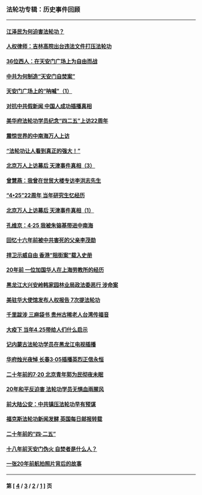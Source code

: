 ### 法轮功专辑：历史事件回顾
---
#### [江泽民为何迫害法轮功？](../../pages/nf5793/n13876324.md?03290430) 
#### [人权律师：吉林高院出台违法文件打压法轮功](../../pages/nf5793/n13825665.md?03290430) 
#### [36位西人：在天安门广场上为自由而战](../../pages/nf5793/n13390029.md?03290430) 
#### [中共为何制造“天安门自焚案”](../../pages/nf5793/n13183270.md?03290430) 
#### [天安门广场上的“呐喊”（1）](../../pages/nf5793/n13105277.md?03290430) 
#### [对抗中共假新闻 中国人成功插播真相](../../pages/nf5793/n12910618.md?03290430) 
#### [美华府法轮功学员纪念“四二五”上访22周年](../../pages/nf5793/n12904445.md?03290430) 
#### [震惊世界的中南海万人上访](../../pages/nf5793/n12903976.md?03290430) 
#### [“法轮功让人看到真正的强大！”](../../pages/nf5793/n12903195.md?03290430) 
#### [北京万人上访幕后 天津事件真相（3）](../../pages/nf5793/n12902807.md?03290430) 
#### [曾慧燕：我曾在世贸大楼专访李洪志先生](../../pages/nf5793/n12898729.md?03290430) 
#### [“4•25”22周年 当年研究生忆经历](../../pages/nf5793/n12894152.md?03290430) 
#### [北京万人上访幕后 天津事件真相（1）](../../pages/nf5793/n12885174.md?03290430) 
#### [孔维京：4·25 我被朱镕基带进中南海](../../pages/nf5793/n12864987.md?03290430) 
#### [回忆十六年前被中共害死的父亲李茂勋](../../pages/nf5793/n12880270.md?03290430) 
#### [捍卫示威自由 香港“阻街案”载入史册](../../pages/nf5793/n12811245.md?03290430) 
#### [20年前 一位加国华人在上海劳教所的经历](../../pages/nf5793/n12707932.md?03290430) 
#### [黑龙江大兴安岭韩家园林业局政法委恶行 涉命案](../../pages/nf5793/n12622815.md?03290430) 
#### [美驻华大使馆发布人权报告 7次提法轮功](../../pages/nf5793/n12520541.md?03290430) 
#### [千里跋涉 三麻袋书 贵州古稀老人台湾传福音](../../pages/nf5793/n12198750.md?03290430) 
#### [大疫下 当年4.25带给人们什么启示](../../pages/nf5793/n12058565.md?03290430) 
#### [记内蒙古法轮功学员在黑龙江电视插播](../../pages/nf5793/n11699194.md?03290430) 
#### [华府烛光夜悼 长春3·05插播英烈正信永恒](../../pages/nf5793/n11397432.md?03290430) 
#### [二十年前的7·20 北京青年郭为民彻夜未眠](../../pages/nf5793/n11354195.md?03290430) 
#### [20年和平反迫害 法轮功学员无惧血雨腥风](../../pages/nf5793/n11348279.md?03290430) 
#### [前大陆公安：中共镇压法轮功早有预谋](../../pages/nf5793/n11352168.md?03290430) 
#### [福克斯法轮功新闻发酵  英国每日邮报转载](../../pages/nf5793/n11285952.md?03290430) 
#### [二十年前的“四·二五”](../../pages/nf5793/n11207639.md?03290430) 
#### [十八年前天安门伪火 自焚者是什么人？](../../pages/nf5793/n10996556.md?03290430) 
#### [一张20年前航拍照片背后的故事](../../pages/nf5793/n10693797.md?03290430) 

---
#### 第 [ [4](./4.md?03290430) / [3](./3.md?03290430) / [2](./2.md?03290430) / [1](./1.md?03290430) ] 页
